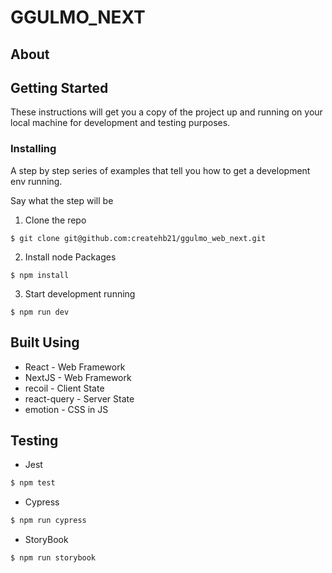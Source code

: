 # GGULMO_NEXT

## About

## Getting Started

These instructions will get you a copy of the project up and running on your local machine for development and testing purposes.

### Installing

A step by step series of examples that tell you how to get a development env running.

Say what the step will be

1. Clone the repo

```
$ git clone git@github.com:createhb21/ggulmo_web_next.git
```

2. Install node Packages

```
$ npm install
```

3. Start development running

```
$ npm run dev
```

## Built Using

- React - Web Framework
- NextJS - Web Framework
- recoil - Client State
- react-query - Server State
- emotion - CSS in JS

## Testing

- Jest

```bash
$ npm test
```

- Cypress

```bash
$ npm run cypress
```

- StoryBook

```bash
$ npm run storybook
```

